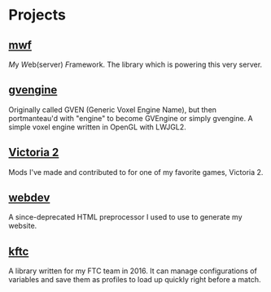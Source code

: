 # Projects

## [mwf]({{Dirs.Projects}}/mwf)
*M*y *W*eb(server) *F*ramework. The library which is powering this very server.

## [gvengine]({{Dirs.Projects}}/gvengine)
Originally called GVEN (Generic Voxel Engine Name), but then portmanteau'd with
"engine" to become GVEngine or simply gvengine. A simple voxel engine written
in OpenGL with LWJGL2.

## [Victoria 2]({{Dirs.Projects}}/victoria2)
Mods I've made and contributed to for one of my favorite games, Victoria 2.

## [webdev]({{Dirs.Projects}}/webdev)
A since-deprecated HTML preprocessor I used to use to generate my website.

## [kftc]({{Dirs.Projects}}/kftc)
A library written for my FTC team in 2016. It can manage configurations of
variables and save them as profiles to load up quickly right before a match.

